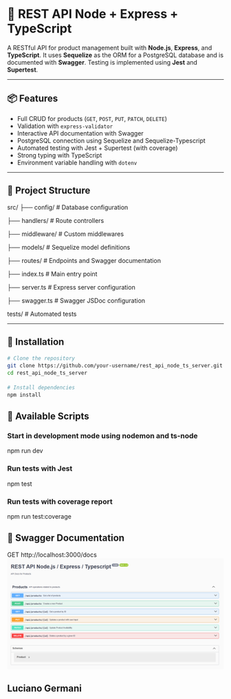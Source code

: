 # 🛒 REST API Node + Express + TypeScript

A RESTful API for product management built with **Node.js**, **Express**, and **TypeScript**. It uses **Sequelize** as the ORM for a PostgreSQL database and is documented with **Swagger**. Testing is implemented using **Jest** and **Supertest**.

---

## 📦 Features

- Full CRUD for products (`GET`, `POST`, `PUT`, `PATCH`, `DELETE`)
- Validation with `express-validator`
- Interactive API documentation with Swagger
- PostgreSQL connection using Sequelize and Sequelize-Typescript
- Automated testing with Jest + Supertest (with coverage)
- Strong typing with TypeScript
- Environment variable handling with `dotenv`

---

## 📁 Project Structure

src/
├── config/ # Database configuration

├── handlers/ # Route controllers

├── middleware/ # Custom middlewares

├── models/ # Sequelize model definitions

├── routes/ # Endpoints and Swagger documentation

├── index.ts # Main entry point

├── server.ts # Express server configuration

├── swagger.ts # Swagger JSDoc configuration

tests/ # Automated tests

---


## 🚀 Installation

```bash
# Clone the repository
git clone https://github.com/your-username/rest_api_node_ts_server.git
cd rest_api_node_ts_server

# Install dependencies
npm install
```

## 🧪 Available Scripts
### Start in development mode using nodemon and ts-node
npm run dev

### Run tests with Jest
npm test

### Run tests with coverage report
npm run test:coverage

## 📘 Swagger Documentation
GET http://localhost:3000/docs
![Swagger UI Preview](./docs/swagger-preview.png)

## Luciano Germani
